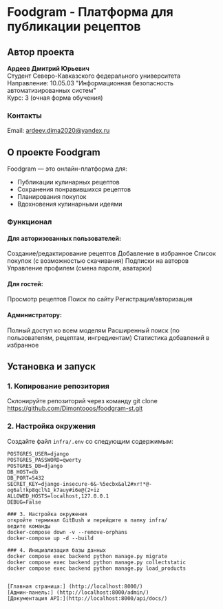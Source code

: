 # Foodgram - Платформа для публикации рецептов

## Автор проекта
**Ардеев Дмитрий Юрьевич**  
Студент Северо-Кавказского федерального университета  
Направление: 10.05.03 "Информационная безопасность автоматизированных систем"  
Курс: 3 (очная форма обучения)  

### Контакты
Email: [ardeev.dima2020@yandex.ru](mailto:ardeev.dima2020@yandex.ru)  

## О проекте Foodgram
Foodgram — это онлайн-платформа для:
- Публикации кулинарных рецептов
- Сохранения понравившихся рецептов
- Планирования покупок
- Вдохновения кулинарными идеями

### Функционал

#### Для авторизованных пользователей:
Создание/редактирование рецептов
Добавление в избранное
Список покупок (с возможностью скачивания)
Подписки на авторов
Управление профилем (смена пароля, аватарки)

#### Для гостей:
Просмотр рецептов
Поиск по сайту
Регистрация/авторизация

#### Администратору:
Полный доступ ко всем моделям
Расширенный поиск (по пользователям, рецептам, ингредиентам)
Статистика добавлений в избранное

## Установка и запуск

### 1. Копирование репозитория
Склонируйте репозиторий через команду git clone https://github.com/Dimontooos/foodgram-st.git
### 2. Настройка окружения
Создайте файл `infra/.env` со следующим содержимым:
```env
POSTGRES_USER=django
POSTGRES_PASSWORD=qwerty
POSTGRES_DB=django
DB_HOST=db
DB_PORT=5432
SECRET_KEY=django-insecure-6&-%5ecbx&al2#xr!*@-og6al!kp8qcl%1_k7auy#i6e@(2+iz
ALLOWED_HOSTS=localhost,127.0.0.1
DEBUG=False

### 3. Настройка окружения
откройте терминал GitBush и перейдите в папку infra/
ведите команды
docker-compose down -v --remove-orphans
docker-compose up -d --build

### 4. Инициализация базы данных
docker compose exec backend python manage.py migrate
docker compose exec backend python manage.py collectstatic
docker compose exec backend python manage.py load_products


[Главная страница:] (http://localhost:8000/)
[Админ-панель:] (http://localhost:8000/admin/)
[Документация API:](http://localhost:8000/api/docs/)


